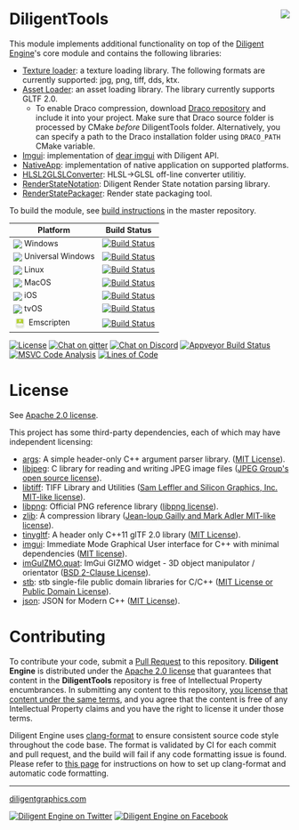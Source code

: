 # DiligentTools <img src="https://github.com/DiligentGraphics/DiligentCore/blob/master/media/diligentgraphics-logo.png" height=64 align="right" valign="middle">

This module implements additional functionality on top of the [Diligent Engine](https://github.com/DiligentGraphics/DiligentEngine)'s core module
and contains the following libraries:

* [Texture loader](TextureLoader): a texture loading library. The following formats are currently supported: jpg, png, tiff, dds, ktx.
* [Asset Loader](AssetLoader): an asset loading library. The library currently supports GLTF 2.0.
  * To enable Draco compression, download [Draco repository](https://github.com/google/draco) and include it into
    your project. Make sure that Draco source folder is processed by CMake *before* DiligentTools folder.
    Alternatively, you can specify a path to the Draco installation folder using `DRACO_PATH` CMake variable.
* [Imgui](Imgui): implementation of [dear imgui](https://github.com/ocornut/imgui) with Diligent API.
* [NativeApp](NativeApp): implementation of native application on supported platforms.
* [HLSL2GLSLConverter](HLSL2GLSLConverter): HLSL->GLSL off-line converter utilitiy.
* [RenderStateNotation](RenderStateNotation): Diligent Render State notation parsing library.
* [RenderStatePackager](RenderStatePackager): Render state packaging tool.


To build the module, see [build instructions](https://github.com/DiligentGraphics/DiligentEngine/blob/master/README.md) in the master repository.

| Platform                                                                                                                                    |   Build Status                    |
| --------------------------------------------------------------------------------------------------------------------------------------------| --------------------------------- |
| <img src="https://github.com/DiligentGraphics/DiligentCore/blob/master/media/windows-logo.png" width=24 valign="middle"> Windows            | [![Build Status](https://github.com/DiligentGraphics/DiligentTools/actions/workflows/build.yml/badge.svg?branch=master)](https://github.com/DiligentGraphics/DiligentTools/actions/workflows/build.yml?query=branch%3Amaster) |
| <img src="https://github.com/DiligentGraphics/DiligentCore/blob/master/media/uwindows-logo.png" width=24 valign="middle"> Universal Windows | [![Build Status](https://github.com/DiligentGraphics/DiligentTools/actions/workflows/build.yml/badge.svg?branch=master)](https://github.com/DiligentGraphics/DiligentTools/actions/workflows/build.yml?query=branch%3Amaster) |
| <img src="https://github.com/DiligentGraphics/DiligentCore/blob/master/media/linux-logo.png" width=24 valign="middle"> Linux                | [![Build Status](https://github.com/DiligentGraphics/DiligentTools/actions/workflows/build.yml/badge.svg?branch=master)](https://github.com/DiligentGraphics/DiligentTools/actions/workflows/build.yml?query=branch%3Amaster) |
| <img src="https://github.com/DiligentGraphics/DiligentCore/blob/master/media/macos-logo.png" width=24 valign="middle"> MacOS                | [![Build Status](https://github.com/DiligentGraphics/DiligentTools/actions/workflows/build.yml/badge.svg?branch=master)](https://github.com/DiligentGraphics/DiligentTools/actions/workflows/build.yml?query=branch%3Amaster) |
| <img src="https://github.com/DiligentGraphics/DiligentCore/blob/master/media/apple-logo.png" width=24 valign="middle"> iOS                  | [![Build Status](https://github.com/DiligentGraphics/DiligentTools/actions/workflows/build.yml/badge.svg?branch=master)](https://github.com/DiligentGraphics/DiligentTools/actions/workflows/build.yml?query=branch%3Amaster) |
| <img src="https://github.com/DiligentGraphics/DiligentCore/blob/master/media/tvos-logo.png" width=24 valign="middle"> tvOS                  | [![Build Status](https://github.com/DiligentGraphics/DiligentTools/actions/workflows/build.yml/badge.svg?branch=master)](https://github.com/DiligentGraphics/DiligentTools/actions/workflows/build.yml?query=branch%3Amaster) |
| <img src="https://github.com/DiligentGraphics/DiligentCore/blob/master/media/emscripten-logo.png" width=24 valign="middle"> Emscripten      | [![Build Status](https://github.com/DiligentGraphics/DiligentTools/actions/workflows/build.yml/badge.svg?branch=master)](https://github.com/DiligentGraphics/DiligentTools/actions/workflows/build.yml?query=branch%3Amaster) | 


[![License](https://img.shields.io/badge/License-Apache%202.0-blue.svg)](License.txt)
[![Chat on gitter](https://badges.gitter.im/gitterHQ/gitter.png)](https://gitter.im/diligent-engine)
[![Chat on Discord](https://img.shields.io/discord/730091778081947680?logo=discord)](https://discord.gg/t7HGBK7)
[![Appveyor Build Status](https://ci.appveyor.com/api/projects/status/github/DiligentGraphics/DiligentTools?svg=true)](https://ci.appveyor.com/project/DiligentGraphics/diligenttools)
[![MSVC Code Analysis](https://github.com/DiligentGraphics/DiligentTools/actions/workflows/msvc_analysis.yml/badge.svg?branch=master)](https://github.com/DiligentGraphics/DiligentTools/actions/workflows/msvc_analysis.yml?query=branch%3Amaster)
[![Lines of Code](https://tokei.rs/b1/github.com/DiligentGraphics/DiligentTools)](https://github.com/DiligentGraphics/DiligentTools)

# License

See [Apache 2.0 license](License.txt).

This project has some third-party dependencies, each of which may have independent licensing:

* [args](https://github.com/Taywee/args): A simple header-only C++ argument parser library. ([MIT License](https://github.com/DiligentGraphics/args/blob/master/LICENSE)).
* [libjpeg](http://libjpeg.sourceforge.net/): C library for reading and writing JPEG image files ([JPEG Group's open source license](https://github.com/DiligentGraphics/DiligentTools/blob/master/ThirdParty/libjpeg-9a/README)).
* [libtiff](http://www.libtiff.org/): TIFF Library and Utilities ([Sam Leffler and Silicon Graphics, Inc. MIT-like license](https://github.com/DiligentGraphics/DiligentTools/blob/master/ThirdParty/libtiff/COPYRIGHT)).
* [libpng](http://www.libpng.org/pub/png/libpng.html): Official PNG reference library ([libpng license](https://github.com/DiligentGraphics/DiligentTools/blob/master/ThirdParty/lpng-1.6.17/LICENSE)).
* [zlib](https://zlib.net/): A compression library ([Jean-loup Gailly and Mark Adler MIT-like license](https://github.com/DiligentGraphics/DiligentTools/blob/master/ThirdParty/zlib-1.2.8/README)).
* [tinygltf](https://github.com/syoyo/tinygltf): A header only C++11 glTF 2.0 library ([MIT License](https://github.com/DiligentGraphics/DiligentTools/blob/master/ThirdParty/tinygltf/LICENSE)).
* [imgui](https://github.com/ocornut/imgui): Immediate Mode Graphical User interface for C++ with minimal dependencies ([MIT license](https://github.com/DiligentGraphics/imgui/blob/master/LICENSE.txt)).
* [imGuIZMO.quat](https://github.com/BrutPitt/imGuIZMO.quat): ImGui GIZMO widget - 3D object manipulator / orientator ([BSD 2-Clause License](https://github.com/DiligentGraphics/DiligentTools/blob/master/ThirdParty/imGuIZMO.quat/license.txt)).
* [stb](https://github.com/nothings/stb): stb single-file public domain libraries for C/C++ ([MIT License or Public Domain License](https://github.com/DiligentGraphics/DiligentTools/blob/master/ThirdParty/stb/LICENSE.txt)).
* [json](https://github.com/nlohmann/json): JSON for Modern C++ ([MIT License](https://github.com/DiligentGraphics/DiligentTools/blob/master/ThirdParty/json/LICENSE.MIT)).

<a name="contributing"></a>
# Contributing

To contribute your code, submit a [Pull Request](https://github.com/DiligentGraphics/DiligentTools/pulls) 
to this repository. **Diligent Engine** is distributed under the [Apache 2.0 license](License.txt) that guarantees 
that content in the **DiligentTools** repository is free of Intellectual Property encumbrances.
In submitting any content to this repository,
[you license that content under the same terms](https://docs.github.com/en/free-pro-team@latest/github/site-policy/github-terms-of-service#6-contributions-under-repository-license),
and you agree that the content is free of any Intellectual Property claims and you have the right to license it under those terms. 

Diligent Engine uses [clang-format](https://clang.llvm.org/docs/ClangFormat.html) to ensure
consistent source code style throughout the code base. The format is validated by CI
for each commit and pull request, and the build will fail if any code formatting issue is found. Please refer
to [this page](https://github.com/DiligentGraphics/DiligentCore/blob/master/doc/code_formatting.md) for instructions
on how to set up clang-format and automatic code formatting.

------------------------------

[diligentgraphics.com](http://diligentgraphics.com)

[![Diligent Engine on Twitter](https://github.com/DiligentGraphics/DiligentCore/blob/master/media/twitter.png)](https://twitter.com/diligentengine)
[![Diligent Engine on Facebook](https://github.com/DiligentGraphics/DiligentCore/blob/master/media/facebook.png)](https://www.facebook.com/DiligentGraphics/)
